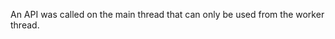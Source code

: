 
An API was called on the main thread that can only be used from
the worker thread.

<a id="ERR_INVALID_ADDRESS_FAMILY"></a>

